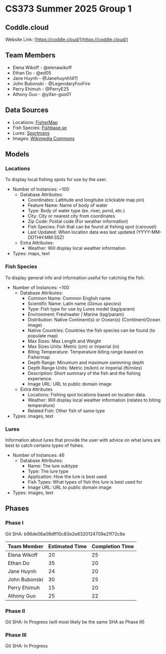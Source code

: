 # CS373 Summer 2025 Group 1

## Coddle.cloud

Website Link: [https://coddle.cloud/](https://coddle.cloud/)

## Team Members

- Elena Wikoff - @elenawikoff
- Ethan Do - @ed05
- Jane Huynh - @Janehuynh1411
- John Bubonski - @LegendaryFoxFire
- Perry Ehimuh - @PerryE25
- Athony Guo - @yifan-guo01

## Data Sources

- Locations: [FisherMap](https://usa.fishermap.org/)
- Fish Species: [Fishbase.se](https://www.fishbase.se/)
- Lures: [Sportmans](https://www.sportsmans.com/fishing-lures-types-chart?srsltid=AfmBOop3qHaJLkBmOtjPyIz_Nwze7VUmGilTGrGJznWbqH300ToSxvr8)
- Images: [Wikimedia Commons](https://commons.wikimedia.org/wiki/Main_Page)

## Models

### Locations

To display local fishing spots for use by the user.

- Number of Instances: ~100
    - Database Attributes:
        - Coordinates: Lattitude and longitube (clickable map pin)
        - Feature Name: Name of body of water
        - Type: Body of water type (ex. river, pond, etc.)
        - City: City or nearest city from coordinates
        - Zip Code: Postal code (For weather information)
        - Fish Species: Fish that can be found at fishing spot (carousel)
        - Last Updated: When location data was last updated (YYYY-MM-DDTHH:MM:SSZ)
    - Extra Attributes:
        - Weather: Will display local weather information
- Types: maps, text

### Fish Species

To display general info and information useful for catching the fish.

- Number of Instances: ~100
    - Database Attributes:
        - Common Name: Common English name
        - Scientific Name: Latin name (<em>Genus species</em>)
        - Type: Fish type for use by Lures model (tag/param)
        - Environment: Freshwater | Marine (tag/param)
        - Distribution: Native Continent(s) or Ocean(s) (Contitnent/Ocean image)
        - Native Countries: Countries the fish species can be found (to populate map)
        - Max Sizes: Max Length and Weight
        - Max Sizes Units: Metric (cm) or Imperial (in)
        - Biting Temperature: Temperature biting range based on Fishermap
        - Depth Range: Minumum and maximum swimming depth
        - Depth Range Units: Metric (m/km) or Imperial (ft/miles)
        - Description: Short summary of the fish and the fishing experience.
        - Image URL: URL to public domain image
    - Extra Attributes
        - Locations: Fishing spot locations based on location data.
        - Weather: Will display local weather information (relates to biting temperature)
        - Related Fish: Other fish of same type
- Types: images, text

### Lures

Information about lures that provide the user with advice on what lures are best to catch certains types of fishes.

- Number of Instances: 46
    - Database Attributes:
        - Name: The lure subtype
        - Type: The lure type
        - Application: How the lure is best used
        - Fish Types: What types of fish this lure is best used for
        - Image URL: URL to public domain image
- Types: images, text

## Phases

### Phase I

Git SHA: b96de06a09dff10c83e2e8320124709e21f72c8e

|  Team Member  | Estimated Time | Completion Time |
| ------------- | -------------- | --------------- |
| Elena Wikoff  |       20       |        25       |
| Ethan Do      |       35       |        20       |
| Jane Huynh    |       24       |        20       |
| John Bubonski |       30       |        25       |
| Perry Ehimuh  |       15       |        20       |
| Athony Guo    |       25       |        22       |

### Phase II

Git SHA: In Progress (will most likely be the same SHA as Phase III)

### Phase III

Git SHA: In Progress